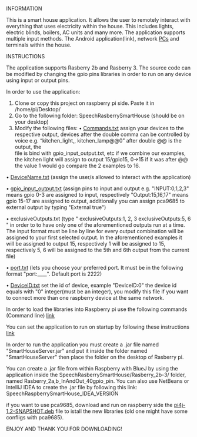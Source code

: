 INFORMATION

This is a smart house application. It allows the user to remotely interact with everything that uses electricity within the house. This includes lights, electric blinds, boilers, AC units and many more. The application supports multiple input methods. The Android application(link), network [PCs](https://github.com/tsoglani/Java_SmartHouseClient)  and terminals within the house.

INSTRUCTIONS

The application supports Rasberry 2b and Rasberry 3. The source code can be modified by changing the gpio pins libraries in order to run on any device using input or output pins.

In order to use the application:
1.	Clone or copy this project on raspberry pi side. Paste it in /home/pi/Desktop/   
2.	Go to the following folder: SpeechRasberrySmartHouse (should be on your desktop)
3.	Modify the following files:
•	 [Commands.txt](https://github.com/tsoglani/SpeechRaspberrySmartHouse/blob/master/commands.txt)  assign your devices to the respective output, devices after the double comma can be controlled by voice e.g. “kitchen_light,, kitchen_lamp@@0” after double @@ is the output, the    
      file is bind with gpio_input_output.txt, etc if we combine our examples, the kitchen light will assign to output 15/gpio15, 0->15 if it was after @@ the value 1 would go compare the 2 examples to 16.

•	[DeviceName.txt](https://github.com/tsoglani/SpeechRaspberrySmartHouse/blob/master/deviceName.txt)  (assign the user/s allowed to interact with the application)

•	[gpio_input_output.txt](https://github.com/tsoglani/SpeechRaspberrySmartHouse/blob/master/gpio_input_output.txt)   (assign pins to input and output e.g. "INPUT:0,1,2,3" means gpio 0-3 are assigned to input, respectively "Output:15,16,17" means gpio 15-17 are assigned to output, additionally you can assign pca9685 to external output by typing "External true")

•	  exclusiveOutputs.txt (type 
"
   exclusiveOutputs:1, 2, 3
   exclusiveOutputs:5, 6
"
 in order to to have only one of the aforementioned outputs run at a time. The input format must be line by line for every output combination will be assigned to your first selected output. In the aforementioned examples it will be assigned to output 15, respectively 1 will be assigned to 15, respectively 5, 6 will be assigned to the 5th and 6th output from the current file)

•	[port.txt](https://github.com/tsoglani/SpeechRaspberrySmartHouse/blob/master/port.txt) (lets you choose your preferred port. It must be in the following format "port:____". Default port is 2222)

•      [DeviceID.txt](https://github.com/tsoglani/SpeechRaspberrySmartHouse/blob/master/DeviceID.txt)  set the id of device, example "DeviceID:0" the device id equals with "0" integer(must be an integer), you modify this file if you want to connect more than one raspberry device at the same network.

  In order to load the libraries into Raspberry pi use the following commands (Command line) [link](https://github.com/tsoglani/SpeechRaspberrySmartHouse/blob/master/Command_Line.md)

  You can set the application to run on startup by following these instructions  [link](https://github.com/tsoglani/SpeechRaspberrySmartHouse/blob/master/RunOnStartup.md)

  In order to run the application you must create a .jar file named "SmartHouseServer.jar" and put it inside the folder named "SmartHouseServer" then place the folder on the desktop of Rasberry pi.
  
  You can create a .jar file from within Raspberry with BlueJ by using the application inside the SpeechRasberrySmartHouse/Rasberry_2b-3/ folder, named Rasberry_2a,b_InAndOut_40gpio_pin. You can also use NetBeans or IntelliJ IDEA to create the .jar file by following this link: SpeechRaspberrySmartHouse_IDEA_VERSION

if you want to use pca9685, download and run on raspberry side the [pi4j-1.2-SNAPSHOT.deb](https://github.com/tsoglani/SpeechRaspberrySmartHouse/blob/master/pi4j-1.2-SNAPSHOT.deb) file to istall the new libraries (old one might have some confligs with pca9685).

ENJOY AND THANK YOU FOR DOWNLOADING!
